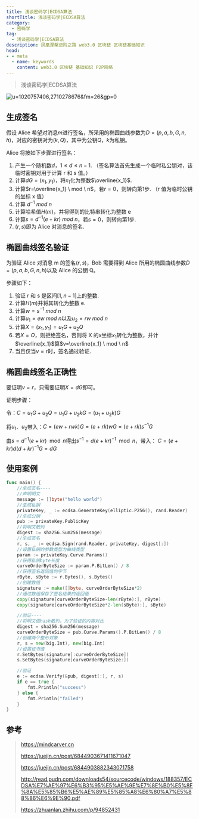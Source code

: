 ```yaml
---
title: 浅谈密码学|ECDSA算法
shortTitle: 浅谈密码学|ECDSA算法
category:
  - 密码学
tag:
  - 浅谈密码学|ECDSA算法
description: 凤凰涅槃进阶之路 web3.0 区块链 区块链基础知识  
head:
- - meta
  - name: keywords
    content: web3.0 区块链 基础知识 P2P网络 
---
```

> 浅谈密码学|ECDSA算法


![u=1020757406,2710278676&fm=26&gp=0](https://tva1.sinaimg.cn/large/008eGmZEgy1gn80yxj5d7j30et08cjrr.jpg)

## 生成签名

 假设 Alice 希望对消息$m$进行签名，所采用的椭圆曲线参数为$D=(p,a,b,G,n,h)$，对应的密钥对为$(k,Q)$，其中为公钥$Q$，$k$为私钥。

  Alice 将按如下步骤进行签名：

  1. 产生一个随机数$d$，$1 \leq d \leq n-1$.  （签名算法首先生成一个临时私公钥对，该临时密钥对用于计算 r 和 s 值。）
  2. 计算$dG=(x_1,y_1)$，将$x_1$化为整数$\overline{x_1}$.
  3. 计算$r=\overline{x_1} \ mod \  n$，若$r=0$，则转向第1步.     （r 值为临时公钥的坐标 x 值）
  4. 计算 $d^{-1} \ mod \ n$
  5. 计算哈希值$H(m)$，并将得到的比特串转化为整数 e
  6. 计算$s=d^{-1}(e+kr) \ mod \ n$，若$s=0$，则转向第1步.
  7. $(r,s)$即为 Alice 对消息的签名.

## 椭圆曲线签名验证

  为验证 Alice 对消息 m 的签名$(r,s)$，Bob 需要得到 Alice 所用的椭圆曲线参数$D=(p,a,b,G,n,h)$以及 Alice 的公钥 Q。

  步骤如下：

  1. 验证 r 和 s 是区间$[1,n-1]$上的整数.
  2. 计算$H(m)$并将其转化为整数 e.
  3. 计算$w=s^{-1} \ mod \ n$
  4. 计算$u_1=ew \ mod \ n$以及$u_2=rw \ mod \ n$
  5. 计算$X=(x_1,y_1)=u_1G+u_2Q$
  6. 若$X=O$，则拒绝签名，否则将 X 的$x$坐标$x_1$转化为整数，并计$\overline{x_1}$算$v=\overline{x_1} \ mod \ n$
  7. 当且仅当$v=r$时，签名通过验证.

## 椭圆曲线签名正确性

  要证明$v=r$，只需要证明$X=dG$即可。

  证明步骤：

  令：$C=u_1G + u_2Q = u_1G+u_2kG=(u_1+u_2k)G$

  将$u_1$、$u_2$带入：$C=(ew+rwk)G=(e+rk)wG=(e+rk)s^{-1}G$

  由$s=d^{-1}(e+kr) \mod  n$得出$s^{-1}=d(e+kr)^{-1} \mod n$，带入： $C=(e+kr)d(d+kr)^{-1}G = dG$

## 使用案例

```go
func main() {
	//生成签名----
	//声明明文
	message := []byte("hello world")
	//生成私钥
	privateKey, _ := ecdsa.GenerateKey(elliptic.P256(), rand.Reader)
	//生成公钥
	pub := privateKey.PublicKey
	//将明文散列
	digest := sha256.Sum256(message)
	//生成签名
	r, s, _ := ecdsa.Sign(rand.Reader, privateKey, digest[:])
	//设置私钥的参数类型为曲线类型
	param := privateKey.Curve.Params()
	//获得私钥byte长度
	curveOrderByteSize := param.P.BitLen() / 8
	//获得签名返回值的字节
	rByte, sByte := r.Bytes(), s.Bytes()
	//创建数组
	signature := make([]byte, curveOrderByteSize*2)
	//通过数组保存了签名结果的返回值
	copy(signature[curveOrderByteSize-len(rByte):], rByte)
	copy(signature[curveOrderByteSize*2-len(sByte):], sByte)

	//验证----
	//将明文做hash散列，为了验证的内容对比
	digest = sha256.Sum256(message)
	curveOrderByteSize = pub.Curve.Params().P.BitLen() / 8
	//创建两个整形对象
	r, s = new(big.Int), new(big.Int)
	//设置证书值
	r.SetBytes(signature[:curveOrderByteSize])
	s.SetBytes(signature[curveOrderByteSize:])

	//验证
	e := ecdsa.Verify(&pub, digest[:], r, s)
	if e == true {
		fmt.Println("success")
	} else {
		fmt.Println("failed")
	}
}
```

## 参考

>  https://mindcarver.cn 
>
> https://juejin.cn/post/6844903671411671047
>
> https://juejin.cn/post/6844903882343071758
>
> http://read.pudn.com/downloads54/sourcecode/windows/188357/ECDSA%E7%AE%97%E6%B3%95%E5%AE%9E%E7%8E%B0%E5%8F%8A%E5%85%B6%E5%AE%89%E5%85%A8%E6%80%A7%E5%88%86%E6%9E%90.pdf
>
> https://zhuanlan.zhihu.com/p/94852431





